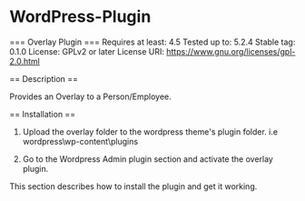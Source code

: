 # WordPress-Plugin


=== Overlay Plugin ===
Requires at least: 4.5
Tested up to: 5.2.4
Stable tag: 0.1.0
License: GPLv2 or later
License URI: https://www.gnu.org/licenses/gpl-2.0.html


== Description ==

Provides an Overlay to a Person/Employee.

== Installation ==

1. Upload the overlay folder to the wordpress theme's plugin folder. 
i.e wordpress\wp-content\plugins

2. Go to the Wordpress Admin plugin section and activate the overlay plugin.

This section describes how to install the plugin and get it working.
